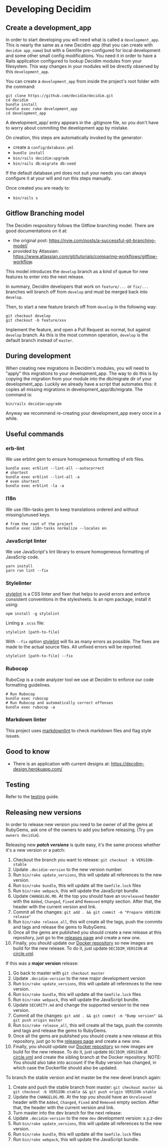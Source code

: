 # Developing Decidim

## Create a development_app

In order to start developing you will need what is called a `development_app`. This is nearly the same as a new Decidim app (that you can create with `decidim app_name`) but with a Gemfile pre-configured for local development and some other small config modifications.
You need it in order to have a Rails application configured to lookup Decidim modules from your filesystem. This way changes in your modules will be directly observed by this `development_app`.

You can create a `development_app` from inside the project's root folder with the command:

```console
git clone https://github.com/decidim/decidim.git
cd decidim
bundle install
bundle exec rake development_app
cd development_app
```

A development_app/ entry appears in the .gitignore file, so you don't have to worry about commiting the development app by mistake.

On creation, this steps are automatically invoked by the generator:

- create a `config/database.yml`
- `bundle install`
- `bin/rails decidim:upgrade`
- `bin/rails db:migrate db:seed`

If the default database.yml does not suit your needs you can always configure it at your will and run this steps manually.

Once created you are ready to:

- `bin/rails s`

## Gitflow Branching model

The Decidim respository follows the Gitflow branching model. There are good documentations on it at:

- the original post: https://nvie.com/posts/a-successful-git-branching-model/
- provided by Atlassian: https://www.atlassian.com/git/tutorials/comparing-workflows/gitflow-workflow.

This model introduces the `develop` branch as a kind of queue for new features to enter into the next release.

In summary, Decidim developers that work on `feature/...` or `fix/...` branches will branch off from `develop` and must be merged back into `develop`.

Then, to start a new feature branch off from `develop` in the following way:

```
git checkout develop
git checkout -b feature/xxx
```

Implement the feature, and open a Pull Request as normal, but against `develop` branch. As this is the most common operation, `develop` is the default branch instead of `master`.

## During development

When creating new migrations in Decidim's modules, you will need to "apply" this migrations to your development_app. The way to do this is by copying the migration from your module into the db/migrate dir of your development_app. Luckily we already have a script that automates this: it copies all missing migrations in development_app/db/migrate. The command is:

```console
bin/rails decidim:upgrade
```

Anyway we recommend re-creating your development_app every once in a while.

## Useful commands

### erb-lint

We use erblint gem to ensure homogeneous formatting of erb files.

```console
bundle exec erblint --lint-all --autocorrect
# shortest
bundle exec erblint --lint-all -a
# even shortest
bundle exec erblint -la -a
```

### I18n

We use i18n-tasks gem to keep translations ordered and without missing/unused keys.

```console
# from the root of the project
bundle exec i18n-tasks normalize --locales en
```

### JavaScript linter

We use JavaScript's lint library to ensure homogeneous formatting of JavaScrip code.

```console
yarn install
yarn run lint --fix
```

### Stylelinter

[stylelint](https://stylelint.io/) is a CSS linter and fixer that helps to avoid errors and enforce consistent conventions in the stylesheets. Is an npm package, install it using:

```console
npm install -g stylelint
```

Linting a `.scss` file:

```console
stylelint [path-to-file]
```

With `--fix` option [stylelint](https://stylelint.io/user-guide/cli/#autofixing-errors) will fix as many errors as possible. The fixes are made to the actual source files. All unfixed errors will be reported.

```console
stylelint [path-to-file] --fix
```

### Rubocop

RuboCop is a code analyzer tool we use at Decidim to enforce our code formatting guidelines.

```console
# Run Rubocop
bundle exec rubocop
# Run Rubocop and automatically correct offenses
bundle exec rubocop -a
```

### Markdown linter

This project uses [markdownlint](https://github.com/markdownlint/markdownlint) to check markdown files and flag style issues.

## Good to know

- There is an application with current designs at: https://decidim-design.herokuapp.com/

## Testing

Refer to the [testing](advanced/testing.md) guide.

## Releasing new versions

In order to release new version you need to be owner of all the gems at RubyGems, ask one of the owners to add you before releasing. (Try `gem owners decidim`).

Releasing new ***patch versions*** is quite easy, it's the same process whether it's a new version or a patch:

1. Checkout the branch you want to release: `git checkout -b VERSION-stable`
1. Update `.decidim-version` to the new version number.
1. Run `bin/rake update_versions`, this will update all references to the new version.
1. Run `bin/rake bundle`, this will update all the `Gemfile.lock` files
1. Run `bin/rake webpack`, this will update the JavaScript bundle.
1. Update `CHANGELOG.MD`. At the top you should have an `Unreleased` header with the `Added`, `Changed`, `Fixed` and `Removed` empty section. After that, the header with the current version and link.
1. Commit all the changes: `git add . && git commit -m "Prepare VERSION release"`
1. Run `bin/rake release_all`, this will create all the tags, push the commits and tags and release the gems to RubyGems.
1. Once all the gems are published you should create a new release at this repository, just go to the [releases page](https://github.com/decidim/decidim/releases) and create a new one.
1. Finally, you should update our [Docker repository](https://github.com/decidim/docker) so new images are build for the new release. To do it, just update `DECIDIM_VERSION` at [circle.yml](https://github.com/decidim/docker/blob/master/circle.yml).

If this was a **major version** release:

1. Go back to master with `git checkout master`
1. Update `.decidim-version` to the new major development version
1. Run `bin/rake update_versions`, this will update all references to the new version.
1. Run `bin/rake bundle`, this will update all the `Gemfile.lock` files
1. Run `bin/rake webpack`, this will update the JavaScript bundle.
1. Update `SECURITY.md` and change the supported version to the new version.
1. Commit all the changes: `git add . && git commit -m "Bump version" && git push origin master`
1. Run `bin/rake release_all`, this will create all the tags, push the commits and tags and release the gems to RubyGems.
1. Once all the gems are published you should create a new release at this repository, just go to the [releases page](https://github.com/decidim/decidim/releases) and create a new one.
1. Finally, you should update our [Docker repository](https://github.com/decidim/docker) so new images are build for the new release. To do it, just update `DECIDIM_VERSION` at [circle.yml](https://github.com/decidim/docker/blob/master/circle.yml) and create the sibling branch at the Docker repository. NOTE: You should also take into account if the Ruby version has changed, in which case the Dockerfile should also be updated.

To branch the stable version and let master be the new devel branch again:

1. Create and push the stable branch from master: `git checkout master && git checkout -b VERSION-stable && git push origin VERSION-stable`
1. Update the `CHANGELOG.MD`. At the top you should have an `Unreleased` header with the `Added`, `Changed`, `Fixed` and `Removed` empty section. After that, the header with the current version and link.
1. Turn master into the dev branch for the next release:
  1. Update `.decidim-version` to the new `dev` development version: x.y.z-dev
  1. Run `bin/rake update_versions`, this will update all references to the new version.
  1. Run `bin/rake bundle`, this will update all the `Gemfile.lock` files
  1. Run `bin/rake webpack`, this will update the JavaScript bundle.
